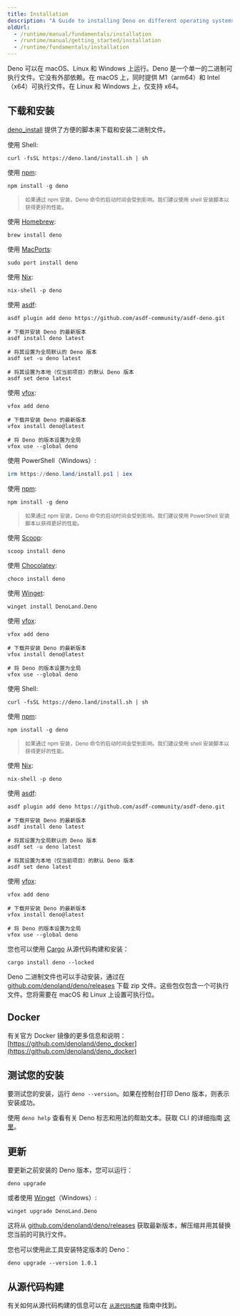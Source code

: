 ```yaml
---
title: Installation
description: "A Guide to installing Deno on different operating systems. Includes instructions for Windows, macOS, and Linux using various package managers, manual installation methods, and Docker containers."
oldUrl:
  - /runtime/manual/fundamentals/installation
  - /runtime/manual/getting_started/installation
  - /runtime/fundamentals/installation
---
```


Deno 可以在 macOS、Linux 和 Windows 上运行。Deno 是一个单一的二进制可执行文件。它没有外部依赖。在 macOS 上，同时提供 M1（arm64）和 Intel（x64）可执行文件。在 Linux 和 Windows 上，仅支持 x64。

## 下载和安装

[deno_install](https://github.com/denoland/deno_install) 提供了方便的脚本来下载和安装二进制文件。

<deno-tabs group-id="operating-systems">
<deno-tab value="mac" label="macOS" default>

使用 Shell:

```shell
curl -fsSL https://deno.land/install.sh | sh
```

使用 [npm](https://npmjs.com/package/deno):

```shell
npm install -g deno
```

> <small>如果通过 npm 安装，Deno 命令的启动时间会受到影响。我们建议使用 shell 安装脚本以获得更好的性能。</small>

使用 [Homebrew](https://formulae.brew.sh/formula/deno):

```shell
brew install deno
```

使用 [MacPorts](https://ports.macports.org/port/deno/):

```shell
sudo port install deno
```

使用 [Nix](https://nixos.org/download.html):

```shell
nix-shell -p deno
```

使用 [asdf](https://asdf-vm.com/):

```shell
asdf plugin add deno https://github.com/asdf-community/asdf-deno.git

# 下载并安装 Deno 的最新版本
asdf install deno latest

# 将其设置为全局默认的 Deno 版本
asdf set -u deno latest

# 将其设置为本地（仅当前项目）的默认 Deno 版本
asdf set deno latest
```

使用 [vfox](https://vfox.dev/):

```shell
vfox add deno

# 下载并安装 Deno 的最新版本
vfox install deno@latest

# 将 Deno 的版本设置为全局
vfox use --global deno
```

</deno-tab>
<deno-tab value="windows" label="Windows">

使用 PowerShell（Windows）:

```powershell
irm https://deno.land/install.ps1 | iex
```

使用 [npm](https://npmjs.com/package/deno):

```shell
npm install -g deno
```

> <small>如果通过 npm 安装，Deno 命令的启动时间会受到影响。我们建议使用 PowerShell 安装脚本以获得更好的性能。</small>

使用 [Scoop](https://scoop.sh/):

```shell
scoop install deno
```

使用 [Chocolatey](https://chocolatey.org/packages/deno):

```shell
choco install deno
```

使用 [Winget](https://github.com/microsoft/winget-cli):

```shell
winget install DenoLand.Deno
```

使用 [vfox](https://vfox.dev/):

```shell
vfox add deno

# 下载并安装 Deno 的最新版本
vfox install deno@latest

# 将 Deno 的版本设置为全局
vfox use --global deno
```

</deno-tab>
<deno-tab value="linux" label="Linux">

使用 Shell:

```shell
curl -fsSL https://deno.land/install.sh | sh
```

使用 [npm](https://npmjs.com/package/deno):

```shell
npm install -g deno
```

> <small>如果通过 npm 安装，Deno 命令的启动时间会受到影响。我们建议使用 shell 安装脚本以获得更好的性能。</small>

使用 [Nix](https://nixos.org/download.html):

```shell
nix-shell -p deno
```

使用 [asdf](https://asdf-vm.com/):

```shell
asdf plugin add deno https://github.com/asdf-community/asdf-deno.git

# 下载并安装 Deno 的最新版本
asdf install deno latest

# 将其设置为全局默认的 Deno 版本
asdf set -u deno latest

# 将其设置为本地（仅当前项目）的默认 Deno 版本
asdf set deno latest
```

使用 [vfox](https://vfox.dev/):

```shell
vfox add deno

# 下载并安装 Deno 的最新版本
vfox install deno@latest

# 将 Deno 的版本设置为全局
vfox use --global deno
```

</deno-tab>
</deno-tabs>

您也可以使用 [Cargo](https://crates.io/crates/deno) 从源代码构建和安装：

```shell
cargo install deno --locked
```

Deno 二进制文件也可以手动安装，通过在 [github.com/denoland/deno/releases](https://github.com/denoland/deno/releases) 下载 zip 文件。这些包仅包含一个可执行文件。您将需要在 macOS 和 Linux 上设置可执行位。

## Docker

有关官方 Docker 镜像的更多信息和说明：
[https://github.com/denoland/deno_docker](https://github.com/denoland/deno_docker)

## 测试您的安装

要测试您的安装，运行 `deno --version`。如果在控制台打印 Deno 版本，则表示安装成功。

使用 `deno help` 查看有关 Deno 标志和用法的帮助文本。获取 CLI 的详细指南
[这里](/runtime/getting_started/command_line_interface/)。

## 更新

要更新之前安装的 Deno 版本，您可以运行：

```shell
deno upgrade
```

或者使用 [Winget](https://github.com/microsoft/winget-cli)（Windows）:

```shell
winget upgrade DenoLand.Deno
```

这将从 [github.com/denoland/deno/releases](https://github.com/denoland/deno/releases) 获取最新版本，解压缩并用其替换您当前的可执行文件。

您也可以使用此工具安装特定版本的 Deno：

```shell
deno upgrade --version 1.0.1
```

## 从源代码构建

有关如何从源代码构建的信息可以在 [`从源代码构建`](https://github.com/denoland/deno/blob/main/.github/CONTRIBUTING.md#building-from-source) 指南中找到。